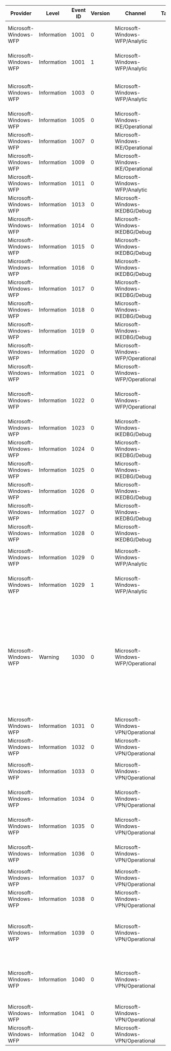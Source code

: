 Provider               |  Level        |  Event ID  |  Version  |  Channel                            |  Task  |  Opcode  |  Keyword  |  Message
-----------------------|---------------|------------|-----------|-------------------------------------|--------|----------|-----------|--------------------------------------------------------------------------------------------------------------------------------------------------------------------------------------------------------------------------------------------------------------------------------------------------------------------------------------------------------------------------------------------------------------
Microsoft-Windows-WFP  |  Information  |  1001      |  0        |  Microsoft-Windows-WFP/Analytic     |        |          |  ut:AOAC  |  WFP: Packet Dropped - Filter Run-Time ID: {Timestamp}4, Layer Run-Time ID: {Timestamp}5
Microsoft-Windows-WFP  |  Information  |  1001      |  1        |  Microsoft-Windows-WFP/Analytic     |        |          |  ut:AOAC  |  WFP: Packet Dropped - Filter Run-Time ID: {Timestamp}4, Layer Run-Time ID: {Timestamp}5
Microsoft-Windows-WFP  |  Information  |  1003      |  0        |  Microsoft-Windows-WFP/Analytic     |        |          |  ut:AOAC  |  IPsec: Packet Dropped - Error Code: {FailureStatus}, Filter Run-Time ID: {Timestamp}2, Layer Run-Time ID: {Timestamp}3
Microsoft-Windows-WFP  |  Information  |  1005      |  0        |  Microsoft-Windows-IKE/Operational  |        |          |           |  IPsec: Main Mode Failure
Microsoft-Windows-WFP  |  Information  |  1007      |  0        |  Microsoft-Windows-IKE/Operational  |        |          |           |  IPsec: Quick Mode Failure
Microsoft-Windows-WFP  |  Information  |  1009      |  0        |  Microsoft-Windows-IKE/Operational  |        |          |           |  IPsec: Extended Mode Failure
Microsoft-Windows-WFP  |  Information  |  1011      |  0        |  Microsoft-Windows-WFP/Analytic     |        |          |           |  IPsec DoS Protection: Packet Dropped
Microsoft-Windows-WFP  |  Information  |  1013      |  0        |  Microsoft-Windows-IKEDBG/Debug     |        |          |           |  IPsec: Main Mode SA Terminated
Microsoft-Windows-WFP  |  Information  |  1014      |  0        |  Microsoft-Windows-IKEDBG/Debug     |        |          |           |  IPsec: Main Mode SA Established
Microsoft-Windows-WFP  |  Information  |  1015      |  0        |  Microsoft-Windows-IKEDBG/Debug     |        |          |           |  IPsec: Main Mode SA Established
Microsoft-Windows-WFP  |  Information  |  1016      |  0        |  Microsoft-Windows-IKEDBG/Debug     |        |          |           |  IPsec: Extended Mode and Main Mode SAs Established
Microsoft-Windows-WFP  |  Information  |  1017      |  0        |  Microsoft-Windows-IKEDBG/Debug     |        |          |           |  IPsec: Extended Mode and Main Mode SAs Established
Microsoft-Windows-WFP  |  Information  |  1018      |  0        |  Microsoft-Windows-IKEDBG/Debug     |        |          |           |  IPsec: Extended Mode and Main Mode SAs Established
Microsoft-Windows-WFP  |  Information  |  1019      |  0        |  Microsoft-Windows-IKEDBG/Debug     |        |          |           |  IPsec: Extended Mode and Main Mode SAs Established
Microsoft-Windows-WFP  |  Information  |  1020      |  0        |  Microsoft-Windows-WFP/Operational  |        |          |           |  IPsec DoS Protection Enabled
Microsoft-Windows-WFP  |  Information  |  1021      |  0        |  Microsoft-Windows-WFP/Operational  |        |          |           |  IPsec DoS Protection Disabled
Microsoft-Windows-WFP  |  Information  |  1022      |  0        |  Microsoft-Windows-WFP/Operational  |        |          |           |  IPsec DoS Protection failed to create state because the maximum number of entries allowed by policy has been reached
Microsoft-Windows-WFP  |  Information  |  1023      |  0        |  Microsoft-Windows-IKEDBG/Debug     |        |          |           |  IPsec: Negotiation Request Initiated
Microsoft-Windows-WFP  |  Information  |  1024      |  0        |  Microsoft-Windows-IKEDBG/Debug     |        |          |           |  IPsec: Send ISAKMP Packet
Microsoft-Windows-WFP  |  Information  |  1025      |  0        |  Microsoft-Windows-IKEDBG/Debug     |        |          |           |  IPsec: Receive ISAKMP Packet
Microsoft-Windows-WFP  |  Information  |  1026      |  0        |  Microsoft-Windows-IKEDBG/Debug     |        |          |           |  WFP: User Mode Error
Microsoft-Windows-WFP  |  Information  |  1027      |  0        |  Microsoft-Windows-IKEDBG/Debug     |        |          |           |  An IPsec quick mode security association ended.
Microsoft-Windows-WFP  |  Information  |  1028      |  0        |  Microsoft-Windows-IKEDBG/Debug     |        |          |           |  An IPsec quick mode security association was established.
Microsoft-Windows-WFP  |  Information  |  1029      |  0        |  Microsoft-Windows-WFP/Analytic     |        |          |           |  WFP: Packet Dropped - Filter Run-Time ID: {Timestamp}0, Layer Run-Time ID: {Timestamp}1
Microsoft-Windows-WFP  |  Information  |  1029      |  1        |  Microsoft-Windows-WFP/Analytic     |        |          |           |  WFP: Packet Dropped - Filter Run-Time ID: {Timestamp}0, Layer Run-Time ID: {Timestamp}1
Microsoft-Windows-WFP  |  Warning      |  1030      |  0        |  Microsoft-Windows-WFP/Operational  |        |          |           |  Transaction Watchdog TimeoutThe filtering engine has exceeded the configured threshold to process a transaction. This could indicate a suboptimal policy configuration that may cause temporary network outages.    Owning Process ID: {ProcessId}    Transaction Time (msec): {TxnTimeInMSec}    Transaction Commit Time (msec): {CommitTimeInMSec}    Configured Threshold (msec): {WatchdogTimeoutInMSec}
Microsoft-Windows-WFP  |  Information  |  1031      |  0        |  Microsoft-Windows-VPN/Operational  |        |          |           |  File path trigger increment due to match for {FilePath}, counter value {Counter}
Microsoft-Windows-WFP  |  Information  |  1032      |  0        |  Microsoft-Windows-VPN/Operational  |        |          |           |  File path trigger decrement due to match for {FilePath}, counter value {Counter}
Microsoft-Windows-WFP  |  Information  |  1033      |  0        |  Microsoft-Windows-VPN/Operational  |        |          |           |  Modern app trigger increment due to match for {AppSID}, counter value {Counter}
Microsoft-Windows-WFP  |  Information  |  1034      |  0        |  Microsoft-Windows-VPN/Operational  |        |          |           |  Modern app trigger decrement due to match for {AppSID}, counter value {Counter}
Microsoft-Windows-WFP  |  Information  |  1035      |  0        |  Microsoft-Windows-VPN/Operational  |        |          |           |  Modern app trigger decrement due to match for {SecurityDescriptor}, counter value {Counter}
Microsoft-Windows-WFP  |  Information  |  1036      |  0        |  Microsoft-Windows-VPN/Operational  |        |          |           |  Modern app trigger decrement due to match for {SecurityDescriptor}, counter value {Counter}
Microsoft-Windows-WFP  |  Information  |  1037      |  0        |  Microsoft-Windows-VPN/Operational  |        |          |           |  Trigger increment due to NRPT lookup, counter value {Counter}
Microsoft-Windows-WFP  |  Information  |  1038      |  0        |  Microsoft-Windows-VPN/Operational  |        |          |           |  Trigger decrement due to NRPT idle, counter value {Counter}
Microsoft-Windows-WFP  |  Information  |  1039      |  0        |  Microsoft-Windows-VPN/Operational  |        |          |           |  Trigger increment due to flow creation, counter value: {Counter}, local address: {LocalAddress}, remote address: {RemoteAddress}, protocol {IPProtocol}
Microsoft-Windows-WFP  |  Information  |  1040      |  0        |  Microsoft-Windows-VPN/Operational  |        |          |           |  Trigger decrement due to flow deletion, counter value: {Counter}, local address: {LocalAddress}, remote address: {RemoteAddress}, protocol {IPProtocol}
Microsoft-Windows-WFP  |  Information  |  1041      |  0        |  Microsoft-Windows-VPN/Operational  |        |          |           |  Connect occurred due to unexpected disconnect, counter value {Counter}
Microsoft-Windows-WFP  |  Information  |  1042      |  0        |  Microsoft-Windows-VPN/Operational  |        |          |           |